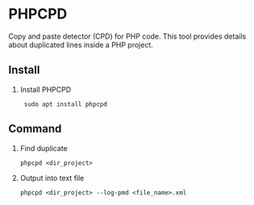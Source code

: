 PHPCPD
===

Copy and paste detector (CPD) for PHP code. This tool provides details about duplicated lines inside a PHP project.

## Install

1. Install PHPCPD

    ```shell
     sudo apt install phpcpd 
    ```


## Command

1. Find duplicate
    ```shell
    phpcpd <dir_project>
    ```

1. Output into text file
    ```shell
    phpcpd <dir_project> --log-pmd <file_name>.xml    
    ```

